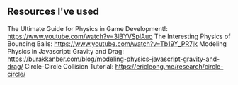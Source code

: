 ## Resources I've used

The Ultimate Guide for Physics in Game Development!: https://www.youtube.com/watch?v=3lBYVSplAuo
The Interesting Physics of Bouncing Balls: https://www.youtube.com/watch?v=Tb19Y_PR7jk
Modeling Physics in Javascript: Gravity and Drag: https://burakkanber.com/blog/modeling-physics-javascript-gravity-and-drag/
Circle-Circle Collision Tutorial: https://ericleong.me/research/circle-circle/